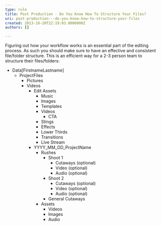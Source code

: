 ```yaml
---
type: rule
title: Post Production - Do You Know How To Structure Your Files?
uri: post-production---do-you-know-how-to-structure-your-files
created: 2013-10-20T22:19:03.0000000Z
authors: []

---
```


 
Figuring out how your workflow works is an essential part of the editing process. As such you should make sure to have an effective and consistent file/folder structure. 
​This is an efficient way for a 2-3 person team to structure their files/folders:



- Data[FirstnameLastname]
    - ProjectFiles
        - Pictures​
        - Videos
            - Edit Assets
                - Music
                - Images
                - Templates
                - Videos
                    - CTA
                - Stings
                - Effects
                - Lower Thirds
                - Transitions
                - Live Stream
            - YYYY\_MM\_DD\_ProjectName
                - Rushes
                    - Shoot 1
                        - Cutaways (optional)
                        - Video (optional)
                        - Audio (optional)
                    - Shoot 2
                        - Cutaways (optional)
                        - Video (optional)
                        - Audio (optional)
                    - General Cutaways
                - Assets
                    - Videos
                    - Images
                    - Audio





